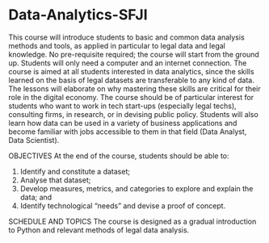 # Data-Analytics-SFJI

This course will introduce students to basic and common data analysis methods and
tools, as applied in particular to legal data and legal knowledge.
No pre-requisite required; the course will start from the ground up. Students will only need
a computer and an internet connection.
The course is aimed at all students interested in data analytics, since the skills learned on
the basis of legal datasets are transferable to any kind of data. The lessons will elaborate
on why mastering these skills are critical for their role in the digital economy.
The course should be of particular interest for students who want to work in tech start-ups
(especially legal techs), consulting firms, in research, or in devising public policy. Students
will also learn how data can be used in a variety of business applications and become
familiar with jobs accessible to them in that field (Data Analyst, Data Scientist).

OBJECTIVES
At the end of the course, students should be able to:
1. Identify and constitute a dataset;
2. Analyse that dataset;
3. Develop measures, metrics, and categories to explore and explain the data;
and
4. Identify technological “needs” and devise a proof of concept.

SCHEDULE AND TOPICS
The course is designed as a gradual introduction to Python and relevant methods of legal
data analysis.
